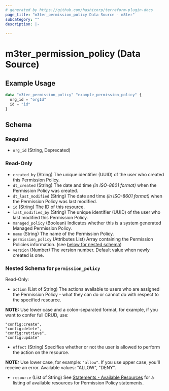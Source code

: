 ```yaml
---
# generated by https://github.com/hashicorp/terraform-plugin-docs
page_title: "m3ter_permission_policy Data Source - m3ter"
subcategory: ""
description: |-
  
---
```


# m3ter_permission_policy (Data Source)



## Example Usage

```terraform
data "m3ter_permission_policy" "example_permission_policy" {
  org_id = "orgId"
  id = "id"
}
```

<!-- schema generated by tfplugindocs -->
## Schema

### Required

- `org_id` (String, Deprecated)

### Read-Only

- `created_by` (String) The unique identifier (UUID) of the user who created this Permission Policy.
- `dt_created` (String) The date and time *(in ISO-8601 format)* when the Permission Policy was created.
- `dt_last_modified` (String) The date and time *(in ISO-8601 format)* when the Permission Policy was last modified.
- `id` (String) The ID of this resource.
- `last_modified_by` (String) The unique identifier (UUID) of the user who last modified this Permission Policy.
- `managed_policy` (Boolean) Indicates whether this is a system generated Managed Permission Policy.
- `name` (String) The name of the Permission Policy.
- `permission_policy` (Attributes List) Array containing the Permission Policies information. (see [below for nested schema](#nestedatt--permission_policy))
- `version` (Number) The version number. Default value when newly created is one.

<a id="nestedatt--permission_policy"></a>
### Nested Schema for `permission_policy`

Read-Only:

- `action` (List of String) The actions available to users who are assigned the Permission Policy - what they can do or cannot do with respect to the specified resource.

**NOTE:** Use lower case and a colon-separated format, for example, if you want to confer full CRUD, use:
```
"config:create",
"config:delete",
"config:retrieve",
"config:update"
```
- `effect` (String) Specifies whether or not the user is allowed to perform the action on the resource.

**NOTE:** Use lower case, for example: `"allow"`. If you use upper case, you'll receive an error.
Available values: "ALLOW", "DENY".
- `resource` (List of String) See [Statements - Available Resources](https://www.m3ter.com/docs/guides/managing-organization-and-users/creating-and-managing-permissions#statements---available-resources) for a listing of available resources for Permission Policy statements.
